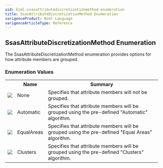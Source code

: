 ```yaml
---
uid: biml-ssasattributediscretizationmethod-enumeration
title: SsasAttributeDiscretizationMethod Enumeration
varigenceProduct: Biml Language
varigenceArticleType: Reference
---
```


## SsasAttributeDiscretizationMethod Enumeration<div class="LanguageSummary"><div class ="SummaryItem">The SsasAttributeDiscretizationMethod enumeration provides options for how attribute members are grouped.</div></div><div class="EnumValueGroup">### Enumeration Values<table id="EnumValue" class="MemberList"><tbody><tr><th class="MemberTypeIconColumnHeader">&nbsp;</th><th class="MemberNameColumnHeader">Name</th><th class="MemberSummaryColumnHeader">Summary</th></tr><tr class="cd0"><td align="center" class="MemberTypeIcon"><img src="enumValue.png"></img></td><td class="MemberName">None</td><td class="MemberSummary"><div class ="SummaryItem">Specifies that attribute members will not be grouped.</div></td></tr><tr class="cd1"><td align="center" class="MemberTypeIcon"><img src="enumValue.png"></img></td><td class="MemberName">Automatic</td><td class="MemberSummary"><div class ="SummaryItem">Specifies that attribute members will be grouped using the pre-defined "Automatic" algorithm.</div></td></tr><tr class="cd0"><td align="center" class="MemberTypeIcon"><img src="enumValue.png"></img></td><td class="MemberName">EqualAreas</td><td class="MemberSummary"><div class ="SummaryItem">Specifies that attribute members will be grouped using the pre-defined "Equal Areas" algorithm.</div></td></tr><tr class="cd1"><td align="center" class="MemberTypeIcon"><img src="enumValue.png"></img></td><td class="MemberName">Clusters</td><td class="MemberSummary"><div class ="SummaryItem">Specifies that attribute members will be grouped using the pre-defined "Clusters" algorithm.</div></td></tr></tbody></table></div>